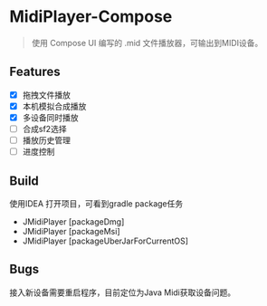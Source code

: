 # MidiPlayer-Compose

> 使用 Compose UI 编写的 .mid 文件播放器，可输出到MIDI设备。

## Features

- [x] 拖拽文件播放
- [x] 本机模拟合成播放
- [x] 多设备同时播放
- [ ] 合成sf2选择
- [ ] 播放历史管理
- [ ] 进度控制

## Build

使用IDEA 打开项目，可看到gradle package任务
- JMidiPlayer [packageDmg]
- JMidiPlayer [packageMsi]
- JMidiPlayer [packageUberJarForCurrentOS]


## Bugs

接入新设备需要重启程序，目前定位为Java Midi获取设备问题。
